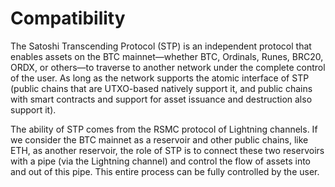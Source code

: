 Compatibility
====

The Satoshi Transcending Protocol (STP) is an independent protocol that enables assets on the BTC mainnet—whether BTC, Ordinals, Runes, BRC20, ORDX, or others—to traverse to another network under the complete control of the user. As long as the network supports the atomic interface of STP (public chains that are UTXO-based natively support it, and public chains with smart contracts and support for asset issuance and destruction also support it).

The ability of STP comes from the RSMC protocol of Lightning channels. If we consider the BTC mainnet as a reservoir and other public chains, like ETH, as another reservoir, the role of STP is to connect these two reservoirs with a pipe (via the Lightning channel) and control the flow of assets into and out of this pipe. This entire process can be fully controlled by the user.

